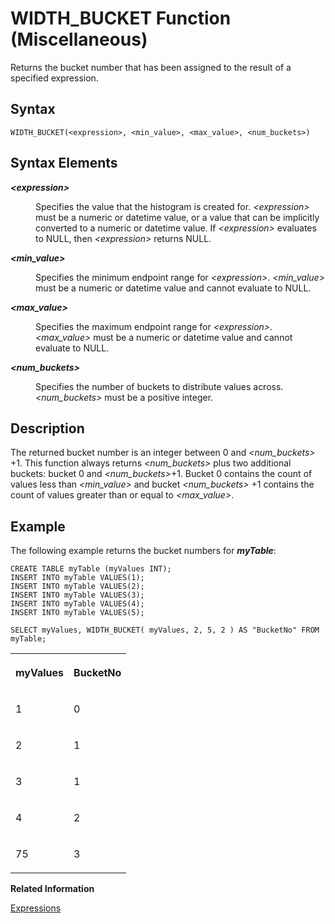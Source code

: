 <!-- loio953bce3cc9a84ebfa77c17ab687ff0ee -->

# WIDTH\_BUCKET Function \(Miscellaneous\)

Returns the bucket number that has been assigned to the result of a specified expression.



<a name="loio953bce3cc9a84ebfa77c17ab687ff0ee__sql_function_width_bucket_1sql_function_width_bucket_syntax"/>

## Syntax

```
WIDTH_BUCKET(<expression>, <min_value>, <max_value>, <num_buckets>)
```



## Syntax Elements


<dl>
<dt><b>

*<expression\>*

</b></dt>
<dd>

Specifies the value that the histogram is created for. *<expression\>* must be a numeric or datetime value, or a value that can be implicitly converted to a numeric or datetime value. If *<expression\>* evaluates to NULL, then *<expression\>* returns NULL.



</dd><dt><b>

*<min\_value\>*

</b></dt>
<dd>

Specifies the minimum endpoint range for *<expression\>*. *<min\_value\>* must be a numeric or datetime value and cannot evaluate to NULL.



</dd><dt><b>

*<max\_value\>*

</b></dt>
<dd>

Specifies the maximum endpoint range for *<expression\>*. *<max\_value\>* must be a numeric or datetime value and cannot evaluate to NULL.



</dd><dt><b>

*<num\_buckets\>*

</b></dt>
<dd>

Specifies the number of buckets to distribute values across. *<num\_buckets\>* must be a positive integer.



</dd>
</dl>



<a name="loio953bce3cc9a84ebfa77c17ab687ff0ee__sql_function_width_bucket_1sql_function_width_bucket_description"/>

## Description

The returned bucket number is an integer between 0 and *<num\_buckets\>* +1. This function always returns *<num\_buckets\>* plus two additional buckets: bucket 0 and *<num\_buckets\>*+1. Bucket 0 contains the count of values less than *<min\_value\>* and bucket *<num\_buckets\>* +1 contains the count of values greater than or equal to *<max\_value\>*.



<a name="loio953bce3cc9a84ebfa77c17ab687ff0ee__sql_function_width_bucket_1sql_function_width_bucket_examples"/>

## Example

The following example returns the bucket numbers for ***myTable***:

```
CREATE TABLE myTable (myValues INT);
INSERT INTO myTable VALUES(1);
INSERT INTO myTable VALUES(2);
INSERT INTO myTable VALUES(3);
INSERT INTO myTable VALUES(4);
INSERT INTO myTable VALUES(5);

SELECT myValues, WIDTH_BUCKET( myValues, 2, 5, 2 ) AS "BucketNo" FROM myTable;
```


<table>
<tr>
<th valign="top">

myValues



</th>
<th valign="top">

BucketNo



</th>
</tr>
<tr>
<td valign="top">

1



</td>
<td valign="top">

0



</td>
</tr>
<tr>
<td valign="top">

2



</td>
<td valign="top">

1



</td>
</tr>
<tr>
<td valign="top">

3



</td>
<td valign="top">

1



</td>
</tr>
<tr>
<td valign="top">

4



</td>
<td valign="top">

2



</td>
</tr>
<tr>
<td valign="top">

75



</td>
<td valign="top">

3



</td>
</tr>
</table>

**Related Information**  


[Expressions](../expressions-20a4389.md "An expression is a clause that can be evaluated to return values.")

